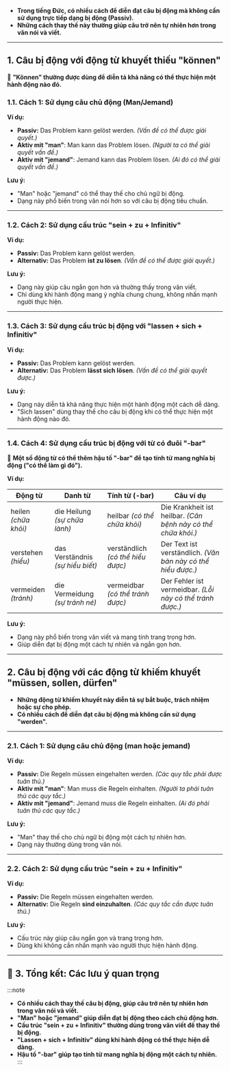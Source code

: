 
- **Trong tiếng Đức, có nhiều cách để diễn đạt câu bị động mà không cần sử dụng trực tiếp dạng bị động (Passiv).**  
- **Những cách thay thế này thường giúp câu trở nên tự nhiên hơn trong văn nói và viết.**

---

## **1. Câu bị động với động từ khuyết thiếu "können"**

📌 **"Können" thường được dùng để diễn tả khả năng có thể thực hiện một hành động nào đó.**

### **1.1. Cách 1: Sử dụng câu chủ động (Man/Jemand)**

**Ví dụ:**

- **Passiv:** Das Problem kann gelöst werden. _(Vấn đề có thể được giải quyết.)_
- **Aktiv mit "man"**: Man kann das Problem lösen. _(Người ta có thể giải quyết vấn đề.)_
- **Aktiv mit "jemand"**: Jemand kann das Problem lösen. _(Ai đó có thể giải quyết vấn đề.)_

**Lưu ý:**  
  - "Man" hoặc "jemand" có thể thay thế cho chủ ngữ bị động.  
  - Dạng này phổ biến trong văn nói hơn so với câu bị động tiêu chuẩn.

---

### **1.2. Cách 2: Sử dụng cấu trúc "sein + zu + Infinitiv"**

**Ví dụ:**

- **Passiv:** Das Problem kann gelöst werden.
- **Alternativ:** Das Problem **ist zu lösen**. _(Vấn đề có thể được giải quyết.)_

**Lưu ý:**  
  - Dạng này giúp câu ngắn gọn hơn và thường thấy trong văn viết.  
  - Chỉ dùng khi hành động mang ý nghĩa chung chung, không nhấn mạnh người thực hiện.

---

### **1.3. Cách 3: Sử dụng cấu trúc bị động với "lassen + sich + Infinitiv"**

**Ví dụ:**

- **Passiv:** Das Problem kann gelöst werden.
- **Alternativ:** Das Problem **lässt sich lösen**. _(Vấn đề có thể giải quyết được.)_

**Lưu ý:**  
  - Dạng này diễn tả khả năng thực hiện một hành động một cách dễ dàng.  
  - "Sich lassen" dùng thay thế cho câu bị động khi có thể thực hiện một hành động nào đó.

---

### **1.4. Cách 4: Sử dụng cấu trúc bị động với từ có đuôi "-bar"**

📌 **Một số động từ có thể thêm hậu tố "-bar" để tạo tính từ mang nghĩa bị động ("có thể làm gì đó").**

**Ví dụ:**

|**Động từ**|**Danh từ**|**Tính từ (-bar)**|**Câu ví dụ**|
|---|---|---|---|
|heilen _(chữa khỏi)_|die Heilung _(sự chữa lành)_|heilbar _(có thể chữa khỏi)_|Die Krankheit ist heilbar. _(Căn bệnh này có thể chữa khỏi.)_|
|verstehen _(hiểu)_|das Verständnis _(sự hiểu biết)_|verständlich _(có thể hiểu được)_|Der Text ist verständlich. _(Văn bản này có thể hiểu được.)_|
|vermeiden _(tránh)_|die Vermeidung _(sự tránh né)_|vermeidbar _(có thể tránh được)_|Der Fehler ist vermeidbar. _(Lỗi này có thể tránh được.)_|

**Lưu ý:**  
  - Dạng này phổ biến trong văn viết và mang tính trang trọng hơn.  
  - Giúp diễn đạt bị động một cách tự nhiên và ngắn gọn hơn.

---

## **2. Câu bị động với các động từ khiếm khuyết "müssen, sollen, dürfen"**

- **Những động từ khiếm khuyết này diễn tả sự bắt buộc, trách nhiệm hoặc sự cho phép.**  
- **Có nhiều cách để diễn đạt câu bị động mà không cần sử dụng "werden".**

---

### **2.1. Cách 1: Sử dụng câu chủ động (man hoặc jemand)**

**Ví dụ:**

- **Passiv:** Die Regeln müssen eingehalten werden. _(Các quy tắc phải được tuân thủ.)_
- **Aktiv mit "man"**: Man muss die Regeln einhalten. _(Người ta phải tuân thủ các quy tắc.)_
- **Aktiv mit "jemand"**: Jemand muss die Regeln einhalten. _(Ai đó phải tuân thủ các quy tắc.)_

**Lưu ý:**  
  - "Man" thay thế cho chủ ngữ bị động một cách tự nhiên hơn.  
  - Dạng này thường dùng trong văn nói.

---

### **2.2. Cách 2: Sử dụng cấu trúc "sein + zu + Infinitiv"**

**Ví dụ:**

- **Passiv:** Die Regeln müssen eingehalten werden.
- **Alternativ:** Die Regeln **sind einzuhalten**. _(Các quy tắc cần được tuân thủ.)_

**Lưu ý:**  
  - Cấu trúc này giúp câu ngắn gọn và trang trọng hơn.  
  - Dùng khi không cần nhấn mạnh vào người thực hiện hành động.

---

## **🎯 3. Tổng kết: Các lưu ý quan trọng**

:::note
- **Có nhiều cách thay thế câu bị động, giúp câu trở nên tự nhiên hơn trong văn nói và viết.**  
- **"Man" hoặc "jemand" giúp diễn đạt bị động theo cách chủ động hơn.**  
- **Cấu trúc "sein + zu + Infinitiv" thường dùng trong văn viết để thay thế bị động.**  
- **"Lassen + sich + Infinitiv" dùng khi hành động có thể thực hiện dễ dàng.**  
- **Hậu tố "-bar" giúp tạo tính từ mang nghĩa bị động một cách tự nhiên.**
:::
